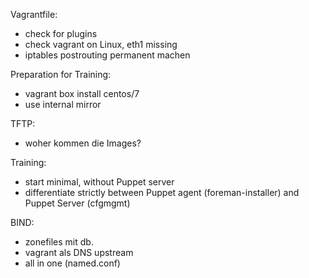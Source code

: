 Vagrantfile:
- check for plugins
- check vagrant on Linux, eth1 missing
- iptables postrouting permanent machen

Preparation for Training:
- vagrant box install centos/7
- use internal mirror

TFTP:
- woher kommen die Images?

Training:
- start minimal, without Puppet server
- differentiate strictly between Puppet agent (foreman-installer) and Puppet Server (cfgmgmt)

BIND:
- zonefiles mit db.
- vagrant als DNS upstream
- all in one (named.conf)
